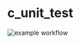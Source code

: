 # c_unit_test

![example workflow](https://github.com/ramymagdy-rm/c_unit_test/actions/workflows/unit-tests.yml/badge.svg)
